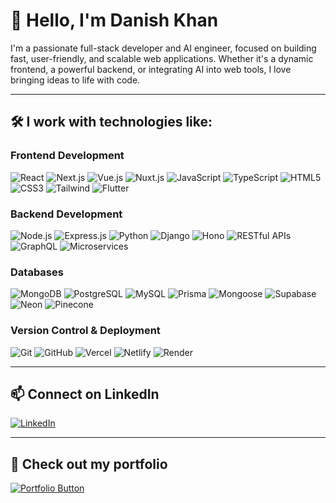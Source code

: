 # 👋 Hello, I'm Danish Khan

I'm a passionate full-stack developer and AI engineer, focused on building fast, user-friendly, and scalable web applications. Whether it's a dynamic frontend, a powerful backend, or integrating AI into web tools, I love bringing ideas to life with code.

---

## 🛠️ I work with technologies like:

### **Frontend Development**
![React](https://img.shields.io/badge/-React.js-61DAFB?logo=react&logoColor=white&style=for-the-badge)
![Next.js](https://img.shields.io/badge/-Next.js-000000?logo=next.js&logoColor=white&style=for-the-badge)
![Vue.js](https://img.shields.io/badge/-Vue.js-4FC08D?logo=vue.js&logoColor=white&style=for-the-badge)
![Nuxt.js](https://img.shields.io/badge/-Nuxt.js-00DC82?logo=nuxt.js&logoColor=white&style=for-the-badge)
![JavaScript](https://img.shields.io/badge/-JavaScript-F7DF1E?logo=javascript&logoColor=black&style=for-the-badge)
![TypeScript](https://img.shields.io/badge/-TypeScript-3178C6?logo=typescript&logoColor=white&style=for-the-badge)
![HTML5](https://img.shields.io/badge/-HTML5-E34F26?logo=html5&logoColor=white&style=for-the-badge)
![CSS3](https://img.shields.io/badge/-CSS3-1572B6?logo=css3&logoColor=white&style=for-the-badge)
![Tailwind](https://img.shields.io/badge/-Tailwind%20CSS-06B6D4?logo=tailwind-css&logoColor=white&style=for-the-badge)
![Flutter](https://img.shields.io/badge/-Flutter-02569B?logo=flutter&logoColor=white&style=for-the-badge)

### **Backend Development**
![Node.js](https://img.shields.io/badge/-Node.js-339933?logo=node.js&logoColor=white&style=for-the-badge)
![Express.js](https://img.shields.io/badge/-Express.js-000000?logo=express&logoColor=white&style=for-the-badge)
![Python](https://img.shields.io/badge/-Python-3776AB?logo=python&logoColor=white&style=for-the-badge)
![Django](https://img.shields.io/badge/-Django-092E20?logo=django&logoColor=white&style=for-the-badge)
![Hono](https://img.shields.io/badge/-Hono-262626?logo=data:image/svg+xml;base64,[INSERT_HONO_LOGO]&style=for-the-badge)
![RESTful APIs](https://img.shields.io/badge/-REST%20APIs-6DB33F?style=for-the-badge)
![GraphQL](https://img.shields.io/badge/-GraphQL-E10098?logo=graphql&logoColor=white&style=for-the-badge)
![Microservices](https://img.shields.io/badge/-Microservices-FF6F00?style=for-the-badge)

### **Databases**
![MongoDB](https://img.shields.io/badge/-MongoDB-47A248?logo=mongodb&logoColor=white&style=for-the-badge)
![PostgreSQL](https://img.shields.io/badge/-PostgreSQL-4169E1?logo=postgresql&logoColor=white&style=for-the-badge)
![MySQL](https://img.shields.io/badge/-MySQL-4479A1?logo=mysql&logoColor=white&style=for-the-badge)
![Prisma](https://img.shields.io/badge/-Prisma-2D3748?logo=prisma&logoColor=white&style=for-the-badge)
![Mongoose](https://img.shields.io/badge/-Mongoose-880000?logo=mongoose&logoColor=white&style=for-the-badge)
![Supabase](https://img.shields.io/badge/-Supabase-3ECF8E?logo=supabase&logoColor=white&style=for-the-badge)
![Neon](https://img.shields.io/badge/-Neon-000000?logo=neon&logoColor=white&style=for-the-badge)
![Pinecone](https://img.shields.io/badge/-Pinecone-0099CC?style=for-the-badge)

### **Version Control & Deployment**
![Git](https://img.shields.io/badge/-Git-F05032?logo=git&logoColor=white&style=for-the-badge)
![GitHub](https://img.shields.io/badge/-GitHub-181717?logo=github&logoColor=white&style=for-the-badge)
![Vercel](https://img.shields.io/badge/-Vercel-000000?logo=vercel&logoColor=white&style=for-the-badge)
![Netlify](https://img.shields.io/badge/-Netlify-00C7B7?logo=netlify&logoColor=white&style=for-the-badge)
![Render](https://img.shields.io/badge/-Render-46E3B7?logo=render&logoColor=black&style=for-the-badge)

---

## 📫 Connect on LinkedIn  
<a href="https://www.linkedin.com/in/danishkhan-18/" target="_blank">
  <img src="https://img.shields.io/badge/LinkedIn-Connect-blue?logo=linkedin&logoColor=white&style=for-the-badge" alt="LinkedIn" />
</a>

---

## 🚀 Check out my portfolio  
<a href="https://khandanish.me" target="_blank">
  <img src="https://img.shields.io/badge/Visit%20Portfolio-%F0%9F%9A%80-orange?style=for-the-badge" alt="Portfolio Button" />
</a>

